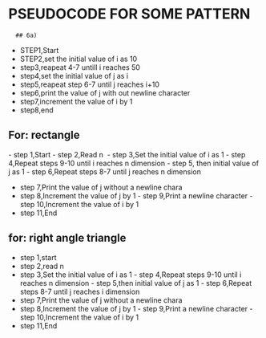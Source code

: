  # PSEUDOCODE FOR SOME PATTERN
      ## 6a)
- STEP1,Start
- STEP2,set the initial value of i as 10
- step3,reapeat 4-7 untill i reaches 50
- step4,set the initial value of j as i
- step5,reapeat step 6-7 until j reaches i+10
- step6,print the value of j with out newline character
- step7,increment the value of i by 1
- step8,end
   
## For: rectangle

﻿﻿﻿-  step 1,Start
 ﻿﻿﻿-  step 2,Read n
﻿﻿﻿ -  step 3,Set the initial value of i as 1
 ﻿﻿﻿-  step 4,Repeat steps 9-10 until i reaches n dimension
 ﻿﻿﻿-  step 5, then initial value of j as 1
﻿﻿﻿-  step 6,Repeat steps 8-7 until j reaches n dimension
- step 7,﻿﻿﻿Print the value of j without a newline chara
- step 8,﻿﻿﻿Increment the value of j by 1
﻿﻿﻿- step 9,Print a newline character
﻿﻿﻿﻿- step 10,Increment the value of i by 1
- step 11,﻿﻿﻿﻿End
 
## for: right angle triangle
- step 1,start 
- step 2,read n
- step 3,Set the initial value of i as 1
﻿﻿﻿- step 4,Repeat steps 9-10 until i reaches n dimension
﻿﻿﻿- step 5,then initial value of j as 1
﻿﻿﻿- step 6,Repeat steps 8-7 until j reaches i dimension
- step 7,﻿﻿﻿Print the value of j without a newline chara
- step 8,﻿﻿﻿Increment the value of j by 1
﻿﻿﻿- step 9,Print a newline character
﻿﻿﻿﻿- step 10,Increment the value of i by 1
- step 11,﻿﻿﻿﻿End

